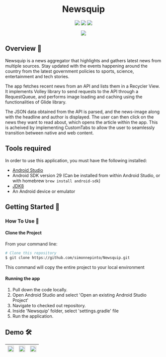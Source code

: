 <h1 align="center">Newsquip</h1>

<p align="center">
<img src="https://img.shields.io/badge/Built%20using-Android Studio-1f425f.svg">
<img src="https://travis-ci.org/fossasia/badge-magic-android.svg?branch=development">
<img src="https://img.shields.io/badge/Made%20with-Kotlin-1f425f.svg">
</p>

<p align="center">
<img src="https://user-images.githubusercontent.com/53074235/111645258-88315000-8826-11eb-8f27-14aaf7ffad37.png">
</p>


## Overview :memo:

Newsquip is a news aggregator that highlights and gathers latest news from multiple sources. Stay updated with the events happening around the country from the latest government policies to sports, science, entertainment and tech stories.

The app fetches recent news from an API and lists them in a Recycler View. It implements Volley library to send requests to the API through a RequestQueue, and performs image loading and caching using the functionalities of Glide library. 

The JSON data obtained from the API is parsed, and the news-image along with the headline and author is displayed. The user can then click on the news they want to read about, which opens the article within the app. This is acheived by implementing CustomTabs to allow the user to seamlessly transition between native and web content.

## Tools required
In order to use this application, you must have the following installed:
* [Android Studio](https://developer.android.com/studio/index.html)
* Android SDK version 29 (Can be installed from within Android Studio, or with homebrew `brew install android-sdk`)
* [JDK8](https://www.oracle.com/in/java/technologies/javase/javase-jdk8-downloads.html)
* An Android device or emulator


## Getting Started 🚀

### How To Use 🔧

#### Clone the Project

From your command line:
```bash
# Clone this repository
$ git clone https://github.com/simonnepinto/Newsquip.git

```

This command  will copy the entire project to your local environment

#### Running the app

1.  Pull down the code locally.
2.  Open Android Studio and select 'Open an existing Android Studio Project'
3.  Navigate to checked out repository.
4.  Inside 'Newsquip' folder, select 'settings.gradle' file
5.  Run the application.


## Demo 🛠️
|<img src="https://user-images.githubusercontent.com/53074235/111863061-29331e80-897f-11eb-9203-4e750971238f.png" width="100%"> |<img src="https://user-images.githubusercontent.com/53074235/111863069-40720c00-897f-11eb-9e3a-b384857d36ab.png" width="100%">| <img src="https://user-images.githubusercontent.com/53074235/111863077-4bc53780-897f-11eb-9664-1e602cd01abc.png" width="100%">|
|:-------------------------:|:-------------------------:|:-------------------------:|
